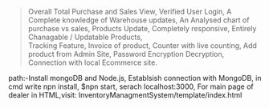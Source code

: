 >Overall Total Purchase and Sales View,
>Verified User Login,
>A Complete knowledge of Warehouse updates,
>An Analysed chart of purchase vs sales,
>Products Update,
>Completely responsive,
>Entirely Chanagable / Updatable Products,  
>Tracking Feature,
>Invoice of product,
>Counter with live counting,
>Add product from Admin Site,
>Password Encryption Decryption,
>Connection with local Ecommerce site.







path:-Install mongoDB and Node.js,
Establsish connection with MongoDB,
in cmd write npn install,
$npn start,
serach localhost:3000,
For main page of dealer in HTML,visit: InventoryManagmentSystem/template/index.html
